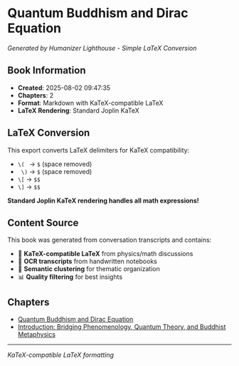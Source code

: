 # Quantum Buddhism and Dirac Equation

*Generated by Humanizer Lighthouse - Simple LaTeX Conversion*

## Book Information

- **Created**: 2025-08-02 09:47:35
- **Chapters**: 2
- **Format**: Markdown with KaTeX-compatible LaTeX
- **LaTeX Rendering**: Standard Joplin KaTeX

## LaTeX Conversion

This export converts LaTeX delimiters for KaTeX compatibility:
- `\( ` → `$` (space removed)
- ` \)` → `$` (space removed)
- `\[` → `$$`
- `\]` → `$$`

**Standard Joplin KaTeX rendering handles all math expressions!**

## Content Source

This book was generated from conversation transcripts and contains:
- 📝 **KaTeX-compatible LaTeX** from physics/math discussions
- 🧠 **OCR transcripts** from handwritten notebooks
- 🎯 **Semantic clustering** for thematic organization
- 📊 **Quality filtering** for best insights

## Chapters

- [Quantum Buddhism and Dirac Equation](./01_Quantum_Buddhism_and_Dirac_Equation.md)
- [Introduction: Bridging Phenomenology, Quantum Theory, and Buddhist Metaphysics](./02_Introduction__Bridging_Phenomenology,_Quantum_Theory,_and_Buddhist_Metaphysics.md)

---
*KaTeX-compatible LaTeX formatting*